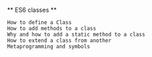 ** ES6 classes **  

    How to define a Class  
    How to add methods to a class  
    Why and how to add a static method to a class  
    How to extend a class from another  
    Metaprogramming and symbols  

